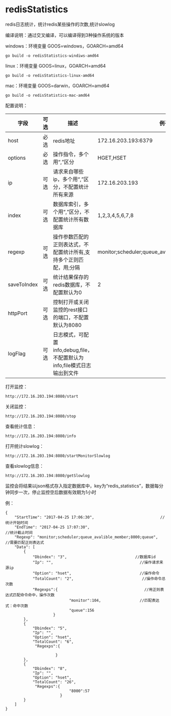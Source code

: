 # redisStatistics
redis日志统计，统计redis某些操作的次数,统计slowlog

编译说明：通过交叉编译，可以编译得到3种操作系统的版本

windows：环境变量 GOOS=windows，GOARCH=amd64

```
go build -o redisStatistics-windiws-amd64
```

linux：环境变量 GOOS=linux，GOARCH=amd64

```
go build -o redisStatistics-linux-amd64
```

mac：环境变量 GOOS=darwin，GOARCH=amd64

```
go build -o redisStatistics-mac-amd64
```



配置说明：

| 字段          | 可选   | 描述                                       | 例子                  |
| ----------- | ---- | ---------------------------------------- | ------------------- |
| host        | 必选   | redis地址                                  | 172.16.203.193:6379 |
| options     | 必选   | 操作指令，多个用“,”区分                            | HGET,HSET           |
| ip          | 可选   | 请求来自哪些ip，多个用“,”区分，不配置统计所有来源              | 172.16.203.193      |
| index       | 可选   | 数据库索引，多个用“,”区分，不配置统计所有数据库                | 1,2,3,4,5,6,7,8     |
| regexp      | 可选   | 操作参数匹配的正则表达式，不配置统计所有,支持多个正则匹配，用;分隔                     | monitor;scheduler;queue_avalible_member;8000;queue             |
| saveToIndex | 可选   | 统计结果保存的redis数据库，不配置默认为0                  | 2                   |
| httpPort    | 可选   | 控制打开或关闭监控的rest接口的端口，不配置默认为8080           |                     |
| logFlag     | 可选   | 日志模式，可配置info,debug,file，不配置默认为info,file模式日志输出到文件 |                     |



打开监控：

```
http://172.16.203.194:8080/start

```

关闭监控：

```
http://172.16.203.194:8080/stop

```

查看统计信息：
```
http://172.16.203.194:8080/info

```

打开统计slowlog：
```
http://172.16.203.194:8080/startMonitorSlowlog

```

查看slowlog信息：
```
http://172.16.203.194:8080/getSlowlog

```

监控会将结果以json格式存入指定数据库中，key为“redis_statistics”，数据每分钟同步一次，停止监控空后数据有效期为1小时

例：

```
{
    "StartTime": "2017-04-25 17:06:30",                             //统计开始时间
    "EndTime": "2017-04-25 17:07:30",                                //统计截止时间
    "Regexp": "monitor;scheduler;queue_avalible_member;8000;queue",  //需要匹配正则表达式
    "Data": [
        {
            "Dbindex": "3",                              //数据库id
            "Ip": "",                                      //操作请求来源ip
            "Option": "hset",                              //操作命令
            "TotalCount": "2",                              //操作命令总次数
            "Regexps":{                                      //用正则表达式匹配命令命中，操作次数
                            "monitor":104,                 //匹配表达式：命中次数
                            "queue":156
                     }
        },
        {
            "Dbindex": "5",
            "Ip": "",
            "Option": "hset",
            "TotalCount": "6",
             "Regexps":{

                      }
        },
        {
            "Dbindex": "8",
            "Ip": "",
            "Option": "hset",
            "TotalCount": "26",
             "Regexps":{
                            "8000":57
                        }
        }
    ]
}
```

